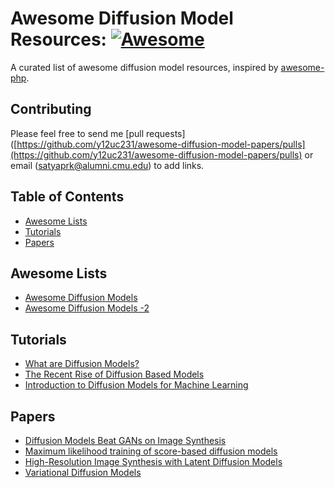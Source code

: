 # Awesome Diffusion Model Resources: [![Awesome](https://cdn.rawgit.com/sindresorhus/awesome/d7305f38d29fed78fa85652e3a63e154dd8e8829/media/badge.svg)](https://github.com/sindresorhus/awesome)
A curated list of awesome diffusion model resources, inspired by [awesome-php](https://github.com/ziadoz/awesome-php).

## Contributing
Please feel free to send me [pull requests]([https://github.com/y12uc231/awesome-diffusion-model-papers/pulls](https://github.com/y12uc231/awesome-diffusion-model-papers/pulls) or email (satyaprk@alumni.cmu.edu) to add links.


## Table of Contents

 - [Awesome Lists](#awesome-lists)
 - [Tutorials](#Tuts)
 - [Papers](#papers)
 
 ## Awesome Lists
 
 - [Awesome Diffusion Models](https://github.com/heejkoo/Awesome-Diffusion-Models)
 - [Awesome Diffusion Models -2 ](https://github.com/hyungkwonko/awesome-diffusion-models)
 
 
 ## Tutorials
 - [What are Diffusion Models?](https://www.youtube.com/watch?v=fbLgFrlTnGU)
 - [The Recent Rise of Diffusion Based Models](https://maciejdomagala.github.io/generative_models/2022/06/06/The-recent-rise-of-diffusion-based-models.html)
 - [Introduction to Diffusion Models for Machine Learning](https://www.assemblyai.com/blog/diffusion-models-for-machine-learning-introduction/)
 
 
 
  ## Papers
  - [Diffusion Models Beat GANs on Image Synthesis](https://proceedings.neurips.cc/paper/2021/file/49ad23d1ec9fa4bd8d77d02681df5cfa-Paper.pdf)
  - [Maximum likelihood training of score-based diffusion models](https://proceedings.neurips.cc/paper/2021/file/0a9fdbb17feb6ccb7ec405cfb85222c4-Paper.pdf)
  - [High-Resolution Image Synthesis with Latent Diffusion Models](https://openaccess.thecvf.com/content/CVPR2022/papers/Rombach_High-Resolution_Image_Synthesis_With_Latent_Diffusion_Models_CVPR_2022_paper.pdf)
  - [Variational Diffusion Models](https://arxiv.org/pdf/2107.00630.pdf)

 
 


